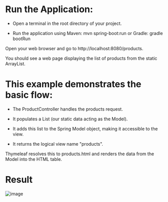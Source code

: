 # Run the Application:

- Open a terminal in the root directory of your project.

- Run the application using Maven: mvn spring-boot:run or Gradle: gradle bootRun

Open your web browser and go to http://localhost:8080/products.

You should see a web page displaying the list of products from the static ArrayList.

# This example demonstrates the basic flow:

- The ProductController handles the products request.

- It populates a List<Product> (our static data acting as the Model).

- It adds this list to the Spring Model object, making it accessible to the view.

- It returns the logical view name "products".

Thymeleaf resolves this to products.html and renders the data from the Model into the HTML table.

# Result

![image](https://github.com/user-attachments/assets/38722e04-d622-41af-9ea1-e68fa4d7d165)
